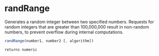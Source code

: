 # randRange

Generates a random integer between two specified numbers.
 Requests for random integers that are greater than 100,000,000
 result in non-random numbers, to prevent overflow during
 internal computations.

```javascript
randRange(number1, number2 [, algorithm])
```

```javascript
returns numeric
```
